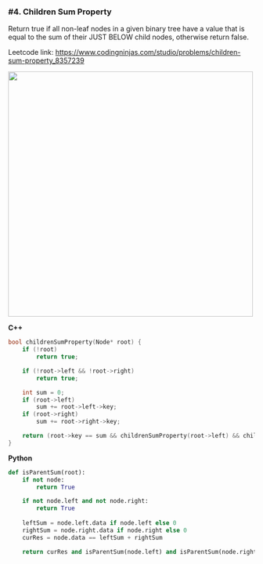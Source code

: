 ### #4. Children Sum Property

Return true if all non-leaf nodes in a given binary tree have a value that is equal to the sum of their JUST BELOW child nodes, otherwise return false.

Leetcode link: https://www.codingninjas.com/studio/problems/children-sum-property_8357239

<img src="https://github.com/geekykant/SDE-Placement-Interview/assets/27401142/fde78655-d926-4004-b8a8-d8cd1fb6c7e8" width=500>

**C++**
```cpp
bool childrenSumProperty(Node* root) {
    if (!root)
        return true;

    if (!root->left && !root->right)
        return true;

    int sum = 0;
    if (root->left)
        sum += root->left->key;
    if (root->right)
        sum += root->right->key;

    return (root->key == sum && childrenSumProperty(root->left) && childrenSumProperty(root->right));
}
```

**Python**
```python
def isParentSum(root):
    if not node:
        return True

    if not node.left and not node.right:
        return True
    
    leftSum = node.left.data if node.left else 0
    rightSum = node.right.data if node.right else 0
    curRes = node.data == leftSum + rightSum

    return curRes and isParentSum(node.left) and isParentSum(node.right)
```
